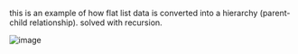 this is an example of how flat list data is converted into a hierarchy (parent-child relationship).
solved with recursion.

![image](https://github.com/alamincse6615/treeview_with_dynamic_tree_node/assets/48465962/566da3cd-a16c-47cd-bb42-bef114493b35)

